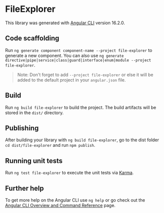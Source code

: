 # FileExplorer

This library was generated with [Angular CLI](https://github.com/angular/angular-cli) version 16.2.0.

## Code scaffolding

Run `ng generate component component-name --project file-explorer` to generate a new component. You can also use `ng generate directive|pipe|service|class|guard|interface|enum|module --project file-explorer`.
> Note: Don't forget to add `--project file-explorer` or else it will be added to the default project in your `angular.json` file. 

## Build

Run `ng build file-explorer` to build the project. The build artifacts will be stored in the `dist/` directory.

## Publishing

After building your library with `ng build file-explorer`, go to the dist folder `cd dist/file-explorer` and run `npm publish`.

## Running unit tests

Run `ng test file-explorer` to execute the unit tests via [Karma](https://karma-runner.github.io).

## Further help

To get more help on the Angular CLI use `ng help` or go check out the [Angular CLI Overview and Command Reference](https://angular.io/cli) page.
